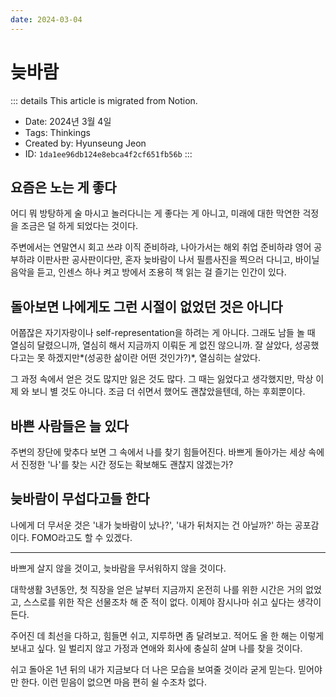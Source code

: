 ```yaml
---
date: 2024-03-04
---
```


# 늦바람

::: details This article is migrated from Notion.

- Date: 2024년 3월 4일
- Tags: Thinkings
- Created by: Hyunseung Jeon
- ID: `1da1ee96db124e8ebca4f2cf651fb56b`
  :::

## **요즘은 노는 게 좋다**

어디 뭐 방탕하게 술 마시고 놀러다니는 게 좋다는 게 아니고, 미래에 대한 막연한 걱정을 조금은 덜 하게 되었다는 것이다.

주변에서는 연말연시 회고 쓰랴 이직 준비하랴, 나아가서는 해외 취업 준비하랴 영어 공부하랴 이판사판 공사판이다만, 혼자 늦바람이 나서 필름사진을 찍으러 다니고, 바이닐 음악을 듣고, 인센스 하나 켜고 방에서 조용히 책 읽는 걸 즐기는 인간이 있다.

## **돌아보면 나에게도 그런 시절이 없었던 것은 아니다**

어쭙잖은 자기자랑이나 self-representation을 하려는 게 아니다. 그래도 남들 놀 때 열심히 달렸으니까, 열심히 해서 지금까지 이뤄둔 게 없진 않으니까. 잘 살았다, 성공했다고는 못 하겠지만*(성공한 삶이란 어떤 것인가?)*, 열심히는 살았다.

그 과정 속에서 얻은 것도 많지만 잃은 것도 많다. 그 때는 잃었다고 생각했지만, 막상 이제 와 보니 별 것도 아니다. 조금 더 쉬면서 했어도 괜찮았을텐데, 하는 후회뿐이다.

## **바쁜 사람들은 늘 있다**

주변의 장단에 맞추다 보면 그 속에서 나를 찾기 힘들어진다. 바쁘게 돌아가는 세상 속에서 진정한 '나'를 찾는 시간 정도는 확보해도 괜찮지 않겠는가?

## **늦바람이 무섭다고들 한다**

나에게 더 무서운 것은 '내가 늦바람이 났나?', '내가 뒤처지는 건 아닐까?' 하는 공포감이다. FOMO라고도 할 수 있겠다.

---

바쁘게 살지 않을 것이고, 늦바람을 무서워하지 않을 것이다.

대학생활 3년동안, 첫 직장을 얻은 날부터 지금까지 온전히 나를 위한 시간은 거의 없었고, 스스로를 위한 작은 선물조차 해 준 적이 없다. 이제야 잠시나마 쉬고 싶다는 생각이 든다.

주어진 데 최선을 다하고, 힘들면 쉬고, 지루하면 좀 달려보고. 적어도 올 한 해는 이렇게 보내고 싶다. 일 벌리지 않고 가정과 연애와 회사에 충실히 살며 나를 찾을 것이다.

쉬고 돌아온 1년 뒤의 내가 지금보다 더 나은 모습을 보여줄 것이라 굳게 믿는다. 믿어야만 한다. 이런 믿음이 없으면 마음 편히 쉴 수조차 없다.
